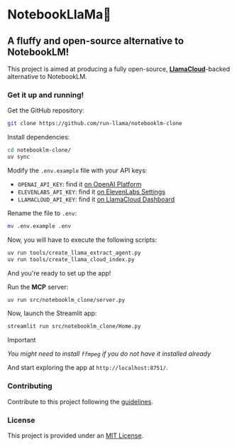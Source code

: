 # NotebookLlaMa🦙

## A fluffy and open-source alternative to NotebookLM!

This project is aimed at producing a fully open-source, [**LlamaCloud**](https//cloud.llamaindex.ai)-backed alternative to NotebookLM.

### Get it up and running!

Get the GitHub repository:

```bash
git clone https://github.com/run-llama/notebooklm-clone
```

Install dependencies:

```bash
cd notebooklm-clone/
uv sync
```

Modify the `.env.example` file with your API keys:

- `OPENAI_API_KEY`: find it [on OpenAI Platform](https://platform.openai.com/api-keys)
- `ELEVENLABS_API_KEY`: find it [on ElevenLabs Settings](https://elevenlabs.io/app/settings/api-keys)
- `LLAMACLOUD_API_KEY`: find it [on LlamaCloud Dashboard](https://cloud.llamaindex.ai/)

Rename the file to `.env`:

```bash
mv .env.example .env
```

Now, you will have to execute the following scripts:

```bash
uv run tools/create_llama_extract_agent.py
uv run tools/create_llama_cloud_index.py
```

And you're ready to set up the app!

Run the **MCP** server:

```bash
uv run src/notebooklm_clone/server.py
```

Now, launch the Streamlit app:

```bash
streamlit run src/notebooklm_clone/Home.py
```

> [!IMPORTANT]
>
> _You might need to install `ffmpeg` if you do not have it installed already_

And start exploring the app at `http://localhost:8751/`.

### Contributing

Contribute to this project following the [guidelines](./CONTRIBUTING.md).

### License

This project is provided under an [MIT License](LICENSE).

